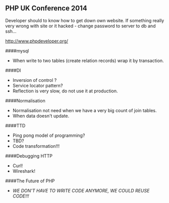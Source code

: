PHP UK Conference 2014
-

Developer should to know how to get down own website.
If something really very wrong with site or it hacked - change password to server to db and ssh...

http://www.phpdeveloper.org/

####mysql
* When write to two tables (create relation records) wrap it by transaction.

####DI
* Inversion of control ?
* Service locator pattern?
* Reflection is very slow, do not use it at production.

####Normalisation
* Normalisation not need when we have a very big count of join tables.
* When data doesn't update.

####TTD
* Ping pong model of programming?
* TBD?
* Code transformation!!!

####Debugging HTTP
* Curl!
* Wireshark!

####The Future of PHP
* *WE DON'T HAVE TO WRITE CODE ANYMORE, WE COULD REUSE CODE!!!*
